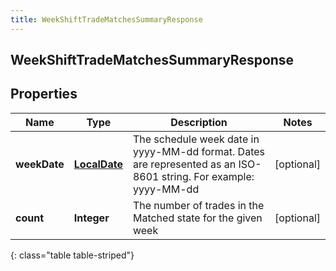 ```yaml
---
title: WeekShiftTradeMatchesSummaryResponse
---
```


## WeekShiftTradeMatchesSummaryResponse

## Properties

| Name         | Type                                               | Description                                                                                                       | Notes      |
| ------------ | -------------------------------------------------- | ----------------------------------------------------------------------------------------------------------------- | ---------- |
| **weekDate** | <!----><!---->[**LocalDate**](LocalDate.md)<!----> | The schedule week date in yyyy-MM-dd format. Dates are represented as an ISO-8601 string. For example: yyyy-MM-dd | [optional] |
| **count**    | <!----><!---->**Integer**<!---->                   | The number of trades in the Matched state for the given week                                                      | [optional] |

{: class="table table-striped"}
